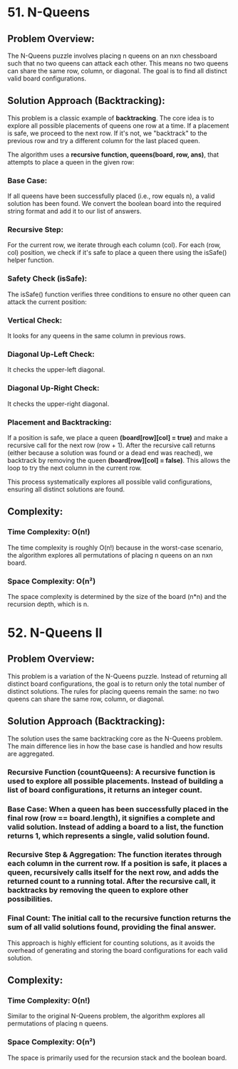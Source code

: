 # 51. N-Queens

## Problem Overview:

The N-Queens puzzle involves placing n queens on an nxn chessboard such that no two queens can attack each other. This means no two queens can share the same row, column, or diagonal. The goal is to find all distinct valid board configurations.

## Solution Approach (Backtracking):

This problem is a classic example of **backtracking**. The core idea is to explore all possible placements of queens one row at a time. If a placement is safe, we proceed to the next row. If it's not, we "backtrack" to the previous row and try a different column for the last placed queen.

The algorithm uses a **recursive function, queens(board, row, ans)**, that attempts to place a queen in the given row:

### Base Case: 
If all queens have been successfully placed (i.e., row equals n), a valid solution has been found. We convert the boolean board into the required string format and add it to our list of answers.

### Recursive Step: 
For the current row, we iterate through each column (col). For each (row, col) position, we check if it's safe to place a queen there using the isSafe() helper function.

### Safety Check (isSafe): 
The isSafe() function verifies three conditions to ensure no other queen can attack the current position:

### Vertical Check: 
It looks for any queens in the same column in previous rows.

### Diagonal Up-Left Check: 
It checks the upper-left diagonal.

### Diagonal Up-Right Check: 
It checks the upper-right diagonal.

### Placement and Backtracking:
If a position is safe, we place a queen **(board[row][col] = true)** and make a recursive call for the next row (row + 1). After the recursive call returns (either because a solution was found or a dead end was reached), we backtrack by removing the queen **(board[row][col] = false)**. This allows the loop to try the next column in the current row.

This process systematically explores all possible valid configurations, ensuring all distinct solutions are found.

## Complexity:

### Time Complexity: O(n!)
The time complexity is roughly O(n!) because in the worst-case scenario, the algorithm explores all permutations of placing n queens on an nxn board.

### Space Complexity: O(n²)
The space complexity is determined by the size of the board (n*n) and the recursion depth, which is n.


# 52. N-Queens II

## Problem Overview:

This problem is a variation of the N-Queens puzzle. Instead of returning all distinct board configurations, the goal is to return only the total number of distinct solutions. The rules for placing queens remain the same: no two queens can share the same row, column, or diagonal.

## Solution Approach (Backtracking):

The solution uses the same backtracking core as the N-Queens problem. The main difference lies in how the base case is handled and how results are aggregated.

### Recursive Function (countQueens): A recursive function is used to explore all possible placements. Instead of building a list of board configurations, it returns an integer count.

### Base Case: When a queen has been successfully placed in the final row (row == board.length), it signifies a complete and valid solution. Instead of adding a board to a list, the function returns 1, which represents a single, valid solution found.

### Recursive Step & Aggregation: The function iterates through each column in the current row. If a position is safe, it places a queen, recursively calls itself for the next row, and adds the returned count to a running total. After the recursive call, it backtracks by removing the queen to explore other possibilities.

### Final Count: The initial call to the recursive function returns the sum of all valid solutions found, providing the final answer.

This approach is highly efficient for counting solutions, as it avoids the overhead of generating and storing the board configurations for each valid solution.

## Complexity:

### Time Complexity: O(n!)
Similar to the original N-Queens problem, the algorithm explores all permutations of placing n queens.

### Space Complexity: O(n²)
The space is primarily used for the recursion stack and the boolean board.

